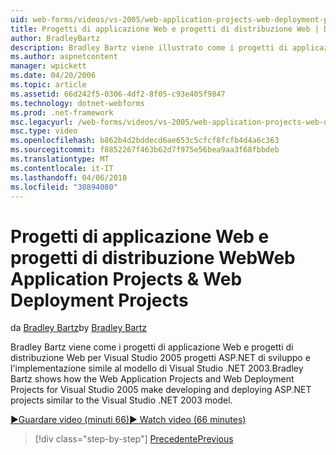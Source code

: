```yaml
---
uid: web-forms/videos/vs-2005/web-application-projects-web-deployment-projects
title: Progetti di applicazione Web e progetti di distribuzione Web | Documenti Microsoft
author: BradleyBartz
description: Bradley Bartz viene illustrato come i progetti di applicazione Web e progetti di distribuzione Web per Visual Studio 2005 in modo lo sviluppo e distribuzione simila progetti ASP.NET...
ms.author: aspnetcontent
manager: wpickett
ms.date: 04/20/2006
ms.topic: article
ms.assetid: 66d242f5-0306-4df2-8f05-c93e405f9847
ms.technology: dotnet-webforms
ms.prod: .net-framework
msc.legacyurl: /web-forms/videos/vs-2005/web-application-projects-web-deployment-projects
msc.type: video
ms.openlocfilehash: b862b4d2bddecd6ae653c5cfcf8fcfb4d4a6c363
ms.sourcegitcommit: f8852267f463b62d7f975e56bea9aa3f68fbbdeb
ms.translationtype: MT
ms.contentlocale: it-IT
ms.lasthandoff: 04/06/2018
ms.locfileid: "30894080"
---
```

<a name="web-application-projects--web-deployment-projects"></a><span data-ttu-id="173af-103">Progetti di applicazione Web e progetti di distribuzione Web</span><span class="sxs-lookup"><span data-stu-id="173af-103">Web Application Projects & Web Deployment Projects</span></span>
====================
<span data-ttu-id="173af-104">da [Bradley Bartz](https://github.com/BradleyBartz)</span><span class="sxs-lookup"><span data-stu-id="173af-104">by [Bradley Bartz](https://github.com/BradleyBartz)</span></span>

<span data-ttu-id="173af-105">Bradley Bartz viene come i progetti di applicazione Web e progetti di distribuzione Web per Visual Studio 2005 progetti ASP.NET di sviluppo e l'implementazione simile al modello di Visual Studio .NET 2003.</span><span class="sxs-lookup"><span data-stu-id="173af-105">Bradley Bartz shows how the Web Application Projects and Web Deployment Projects for Visual Studio 2005 make developing and deploying ASP.NET projects similar to the Visual Studio .NET 2003 model.</span></span>

[<span data-ttu-id="173af-106">&#9654;Guardare video (minuti 66)</span><span class="sxs-lookup"><span data-stu-id="173af-106">&#9654; Watch video (66 minutes)</span></span>](https://channel9.msdn.com/Blogs/ASP-NET-Site-Videos/web-application-projects-web-deployment-projects)

> [!div class="step-by-step"]
> [<span data-ttu-id="173af-107">Precedente</span><span class="sxs-lookup"><span data-stu-id="173af-107">Previous</span></span>](web-deployment-projects.md)
